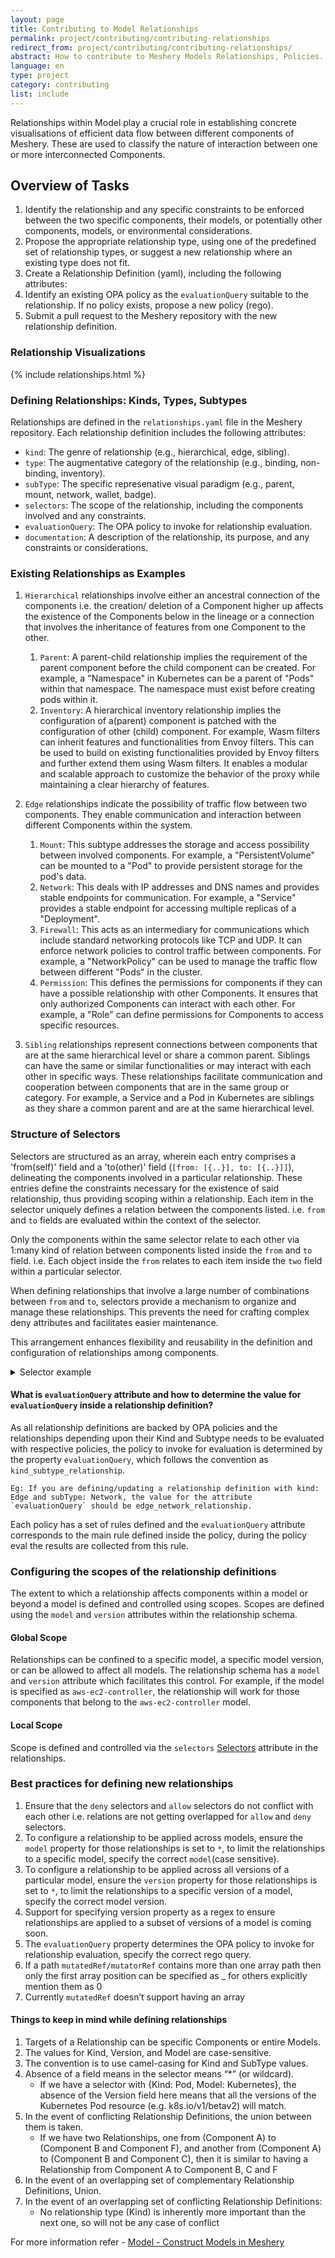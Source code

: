 ```yaml
---
layout: page
title: Contributing to Model Relationships
permalink: project/contributing/contributing-relationships
redirect_from: project/contributing/contributing-relationships/
abstract: How to contribute to Meshery Models Relationships, Policies...
language: en
type: project
category: contributing
list: include
---
```


Relationships within Model play a crucial role in establishing concrete visualisations of efficient data flow between different components of Meshery. These are used to classify the nature of interaction between one or more interconnected Components.

## Overview of Tasks

1. Identify the relationship and any specific constraints to be enforced between the two specific components, their models, or potentially other components, models, or environmental considerations.
2. Propose the appropriate relationship type, using one of the predefined set of relationship types, or suggest a new relationship where an existing type does not fit.
3. Create a Relationship Definition (yaml), including the following attributes:
4. Identify an existing OPA policy as the `evaluationQuery` suitable to the relationship. If no policy exists, propose a new policy (rego).
5. Submit a pull request to the Meshery repository with the new relationship definition.

### Relationship Visualizations

{% include relationships.html %}

### Defining Relationships: Kinds, Types, Subtypes

Relationships are defined in the `relationships.yaml` file in the Meshery repository. Each relationship definition includes the following attributes:

- `kind`: The genre of relationship (e.g., hierarchical, edge, sibling).
- `type`: The augmentative category of the relationship (e.g., binding, non-binding, inventory).
- `subType`: The specific represenative visual paradigm (e.g., parent, mount, network, wallet, badge).
- `selectors`: The scope of the relationship, including the components involved and any constraints.
- `evaluationQuery`: The OPA policy to invoke for relationship evaluation.
- `documentation`: A description of the relationship, its purpose, and any constraints or considerations.

### Existing Relationships as Examples

1. `Hierarchical` relationships involve either an ancestral connection of the components i.e. the creation/ deletion of a Component higher up affects the existence of the Components below in the lineage or a connection that involves the inheritance of features from one Component to the other.

   1. `Parent`: A parent-child relationship implies the requirement of the parent component before the child component can be created. For example, a "Namespace" in Kubernetes can be a parent of "Pods" within that namespace. The namespace must exist before creating pods within it.
   2. `Inventory`: A hierarchical inventory relationship implies the configuration of a(parent) component is patched with the configuration of other (child) component. For example, Wasm filters can inherit features and functionalities from Envoy filters. This can be used to build on existing functionalities provided by Envoy filters and further extend them using Wasm filters. It enables a modular and scalable approach to customize the behavior of the proxy while maintaining a clear hierarchy of features.

2. `Edge` relationships indicate the possibility of traffic flow between two components. They enable communication and interaction between different Components within the system.

   1. `Mount`: This subtype addresses the storage and access possibility between involved components. For example, a "PersistentVolume" can be mounted to a "Pod" to provide persistent storage for the pod's data.
   2. `Network`: This deals with IP addresses and DNS names and provides stable endpoints for communication. For example, a "Service" provides a stable endpoint for accessing multiple replicas of a "Deployment".
   3. `Firewall`: This acts as an intermediary for communications which include standard networking protocols like TCP and UDP. It can enforce network policies to control traffic between components. For example, a "NetworkPolicy" can be used to manage the traffic flow between different "Pods" in the cluster.
   4. `Permission`: This defines the permissions for components if they can have a possible relationship with other Components. It ensures that only authorized Components can interact with each other. For example, a "Role" can define permissions for Components to access specific resources.

3. `Sibling` relationships represent connections between components that are at the same hierarchical level or share a common parent. Siblings can have the same or similar functionalities or may interact with each other in specific ways. These relationships facilitate communication and cooperation between components that are in the same group or category. For example, a Service and a Pod in Kubernetes are siblings as they share a common parent and are at the same hierarchical level.

### Structure of Selectors

Selectors are structured as an array, wherein each entry comprises a 'from(self)' field and a 'to(other)' field (`[from: [{..}], to: [{..}]]`), delineating the components involved in a particular relationship. These entries define the constraints necessary for the existence of said relationship, thus providing scoping within a relationship.
Each item in the selector uniquely defines a relation between the components listed. i.e. `from` and `to` fields are evaluated within the context of the selector.

Only the components within the same selector relate to each other via 1:many kind of relation between components listed inside the `from` and `to` field. i.e. Each object inside the `from` relates to each item inside the `two` field within a particular selector.

When defining relationships that involve a large number of combinations between `from` and `to`, selectors provide a mechanism to organize and manage these relationships. This prevents the need for crafting complex deny attributes and facilitates easier maintenance.

This arrangement enhances flexibility and reusability in the definition and configuration of relationships among components.

<details close>
<summary>Selector example</summary>

{% highlight yaml %}
selector: [
   {
      "allow": {
         "from": [
            {
               "kind": "WASMFilter",
               "model": "istio-base",
               "patch": {
                  "patchStrategy": "replace",
                  "mutatorRef": [
                     [
                        "settings",
                        "config"
                     ],
                     [
                        "settings",
                        "wasm-filter"
                     ]
                  ],
                  "description": "WASM filter configuration to be applied to Envoy Filter."
               }
            },
            {
               "kind": "EBPFFilter",
   .....
            }
         ],
         "to": [
            {
               "kind": "EnvoyFilter",
               "model": "istio-base",
               "patch": {
                  "patchStrategy": "replace",
                  "mutatedRef": [
                     [
                        "settings",
                        "configPatches",
                        "_",
                        "patch",
                        "value"
                     ]
                  ],
                  "description": "Receive the WASM filter configuration."
               }
            },
            {
               "kind": "WASMPlugin",
   ....
            }
   ...
         ]
      },
      "deny": {
   ...
      }
   },
   {
      "allow": {
         "from": [
            {
               "kind": "ConfigMap",
               "model": "kubernetes",
               "patch": {
                  "patchStrategy": "replace",
                  "mutatorRef": [
                     [
                        "name"
                     ]
                  ],
                  "description": "In Kubernetes, ConfigMaps are a versatile resource that can be referenced by various other resources to provide configuration data to applications or other Kubernetes resources.\n\nBy referencing ConfigMaps in these various contexts, you can centralize and manage configuration data more efficiently, allowing for easier updates, versioning, and maintenance of configurations in a Kubernetes environment."
               }
            }
         ],
         "to": [
            {
               "kind": "Deployment",
               "model": "kubernetes",
               "patch": {
                  "patchStrategy": "replace",
                  "mutatedRef": [
                     [
                        "spec",
                        "containers",
                        "_",
                        "envFrom",
                        "configMapRef",
                        "name"
                     ]
                  ],
                  "description": "Deployments can reference ConfigMaps to inject configuration data into the Pods they manage. This is useful for maintaining consistent configuration across replica sets.\n\nThe keys from the ConfigMap will be exposed as environment variables to the containers within the pods managed by the Deployment."
               }
            },
            {
               "kind": "StatefulSets",
               "model": "kubernetes",
               "patch": {
   ....
               }
            }
   ...
         ]
      },
      "deny": {
   ...
      }
   }
]
{% endhighlight %}

The `selector` defined for the relationship between `WasmFilter` and `EnvoyFilter` (the first item in the array) is entirely independent of the `selector` defined for the relationship between `ConfigMap` and `Deployment`. This ensures independence in how these components relate to each other while still permitting similar types of relationships.

The above relation shows `WASMFilter` and `EBPFFilter` defined inside `from` relates to each component defined inside `to` `(EnvoyFilter, WASMPlugin...)`.
Similarly, `ConfigMap` defined inside `from` relates to each component defined inside `to` `(Deployment, StatefulSet,...)`

</details>

#### What is `evaluationQuery` attribute and how to determine the value for `evaluationQuery` inside a relationship definition?

As all relationship definitions are backed by OPA policies and the relationships depending upon their Kind and Subtype needs to be evaluated with respective policies, the policy to invoke for evaluation is determined by the property `evaluationQuery`, which follows the convention as `kind_subtype_relationship`.

```
Eg: If you are defining/updating a relationship definition with kind: Edge and subType: Network, the value for the attribute `evaluationQuery` should be edge_network_relationship.
```

Each policy has a set of rules defined and the `evaluationQuery` attribute corresponds to the main rule defined inside the policy, during the policy eval the results are collected from this rule.

### Configuring the scopes of the relationship definitions

The extent to which a relationship affects components within a model or beyond a model is defined and controlled using scopes. Scopes are defined using the `model` and `version` attributes within the relationship schema.

#### Global Scope

Relationships can be confined to a specific model, a specific model version, or can be allowed to affect all models. The relationship schema has a `model` and `version` attribute which facilitates this control. For example, if the model is specified as `aws-ec2-controller`, the relationship will work for those components that belong to the `aws-ec2-controller` model.

#### Local Scope

Scope is defined and controlled via the `selectors` [Selectors](#structure-of-selectors) attribute in the relationships.

### Best practices for defining new relationships

1. Ensure that the `deny` selectors and `allow` selectors do not conflict with each other i.e. relations are not getting overlapped for `allow` and `deny` selectors.
2. To configure a relationship to be applied across models, ensure the `model` property for those relationships is set to `*`, to limit the relationships to a specific model, specify the correct `model`(case sensitive).
3. To configure a relationship to be applied across all versions of a particular model, ensure the `version` property for those relationships is set to `*`, to limit the relationships to a specific version of a model, specify the correct model version.
4. Support for specifying version property as a regex to ensure relationships are applied to a subset of versions of a model is coming soon.
5. The `evaluationQuery` property determines the OPA policy to invoke for relationship evaluation, specify the correct rego query.
6. If a path `mutatedRef/mutatorRef` contains more than one array path then only the first array position can be specified as \_ for others explicitly mention them as 0
7. Currently `mutatedRef` doesn’t support having an array

#### Things to keep in mind while defining relationships

1. Targets of a Relationship can be specific Components or entire Models.
1. The values for Kind, Version, and Model are case-sensitive.
1. The convention is to use camel-casing for Kind and SubType values.
1. Absence of a field means in the selector means “\*” (or wildcard).
   - If we have a selector with {Kind: Pod, Model: Kubernetes}, the absence of the Version field here
     means that all the versions of the Kubernetes Pod resource (e.g. k8s.io/v1/betav2) will match.
1. In the event of conflicting Relationship Definitions, the union between them is taken.
   - If we have two Relationships, one from (Component A) to (Component B and Component F), and another
     from (Component A) to (Component B and Component C), then it is similar to having a Relationship
     from Component A to Component B, C and F
1. In the event of an overlapping set of complementary Relationship Definitions, Union.
1. In the event of an overlapping set of conflicting Relationship Definitions:
   - No relationship type (Kind) is inherently more important than the next one, so will not be any case
     of conflict

For more information refer - [Model - Construct Models in Meshery](https://docs.google.com/document/d/16z5hA8qVfSq885of9LXFUVvfom-hQXr-6oTD_GgoFmk/edit)

